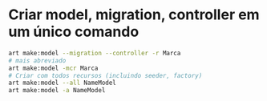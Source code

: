 # Criar model, migration, controller em um único comando
```sh
art make:model --migration --controller -r Marca
# mais abreviado
art make:model -mcr Marca
# Criar com todos recursos (incluindo seeder, factory)
art make:model --all NameModel
art make:model -a NameModel
```
